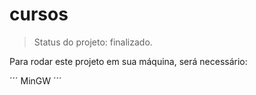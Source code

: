 # cursos

> Status do projeto: finalizado.

Para rodar este projeto em sua máquina, será necessário:

´´´
MinGW
´´´
